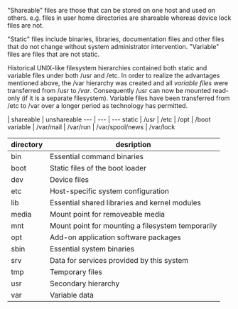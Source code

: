 "Shareable" files are those that can be stored on one host and used on others. e.g. files in user home directories are shareable whereas device lock files are not.

"Static" files include binaries, libraries, documentation files and other files that do not change without system administrator intervention. "Variable" files are files that are not static.

Historical UNIX-like filesystem hierarchies contained both static and variable files under both /usr and /etc. In order to realize the advantages mentioned above, the /var hierarchy was created and all _variable files_ were transferred from /usr to _/var_. Consequently /usr can now be mounted read-only (if it is a separate filesystem). Variable files have been transferred from /etc to /var over a longer period as technology has permitted.

 | shareable | unshareable
--- | --- | ---
static | /usr | /etc
 | /opt | /boot
variable | /var/mail | /var/run
 | /var/spool/news | /var/lock

directory | desription
--- | ---
bin |  Essential command binaries
boot |  Static files of the boot loader
dev |  Device files
etc |  Host-specific system configuration
lib |  Essential shared libraries and kernel modules
media |  Mount point for removeable media
mnt |  Mount point for mounting a filesystem temporarily
opt |  Add-on application software packages
sbin |  Essential system binaries
srv |  Data for services provided by this system
tmp |  Temporary files
usr |  Secondary hierarchy
var |  Variable data


